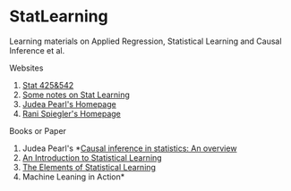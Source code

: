 # StatLearning
Learning materials on Applied Regression, Statistical Learning and Causal Inference et al.

Websites
1. [Stat 425&542](https://publish.illinois.edu/liangf/teaching/)
2. [Some notes on Stat Learning](http://www.loyhome.com/elements_of_statistical_learining_lecture_notes/)
3. [Judea Pearl's Homepage](http://bayes.cs.ucla.edu/jp_home.html)
4. [Rani Spiegler's Homepage](http://www.tau.ac.il/~rani/)

Books or Paper
1. Judea Pearl's *[Causal inference in statistics: An overview](http://ftp.cs.ucla.edu/pub/stat_ser/r350.pdf)
2. [An Introduction to Statistical Learning](http://www-bcf.usc.edu/~gareth/ISL/)
3. [The Elements of Statistical Learning](https://web.stanford.edu/~hastie/Papers/ESLII.pdf)
4. Machine Leaning in Action*
